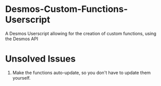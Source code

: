 # Desmos-Custom-Functions-Userscript
A Desmos Userscript allowing for the creation of custom functions, using the Desmos API
# Unsolved Issues
1. Make the functions auto-update, so you don't have to update them yourself.
